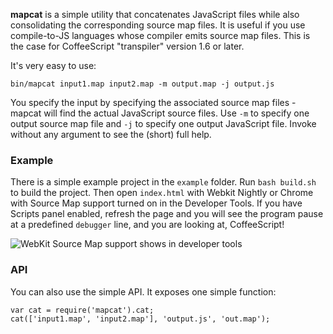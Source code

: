 **mapcat** is a simple utility that concatenates JavaScript files while also
consolidating the corresponding source map files. It is useful if you use
compile-to-JS languages whose compiler emits source map files. This is the
case for CoffeeScript "transpiler" version 1.6 or later.

It's very easy to use:

    bin/mapcat input1.map input2.map -m output.map -j output.js

You specify the input by specifying the associated source map files - mapcat
will find the actual JavaScript source files. Use `-m` to specify one output
source map file and `-j` to specify one output JavaScript file. Invoke without
any argument to see the (short) full help.

### Example

There is a simple example project in the `example` folder. Run `bash build.sh`
to build the project. Then open `index.html` with Webkit Nightly or Chrome with
Source Map support turned on in the Developer Tools. If you have Scripts panel
enabled, refresh the page and you will see the program pause at a predefined
`debugger` line, and you are looking at, CoffeeScript!

![WebKit Source Map support shows in developer tools](http://f.cl.ly/items/0t0r2i0j0s0C2K1h0v3a/Screen%20Shot%202013-03-08%20at%2011.15.49%20AM.png)

### API

You can also use the simple API. It exposes one simple function:

    var cat = require('mapcat').cat;
    cat(['input1.map', 'input2.map'], 'output.js', 'out.map');
